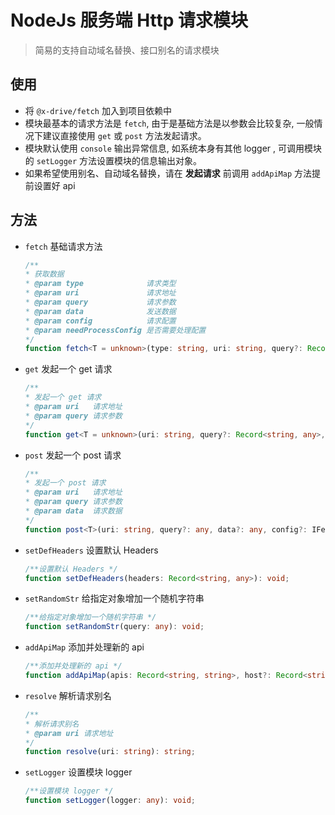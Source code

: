 # NodeJs 服务端 Http 请求模块

> 简易的支持自动域名替换、接口别名的请求模块

## 使用

- 将 `@x-drive/fetch` 加入到项目依赖中
- 模块最基本的请求方法是 `fetch`, 由于是基础方法是以参数会比较复杂, 一般情况下建议直接使用 `get` 或 `post` 方法发起请求。
- 模块默认使用 `console` 输出异常信息, 如系统本身有其他 logger , 可调用模块的 `setLogger` 方法设置模块的信息输出对象。
- 如果希望使用别名、自动域名替换，请在 **发起请求** 前调用 `addApiMap` 方法提前设置好 api

## 方法

- `fetch` 基础请求方法
    ```ts
    /**
    * 获取数据
    * @param type              请求类型
    * @param uri               请求地址
    * @param query             请求参数
    * @param data              发送数据
    * @param config            请求配置
    * @param needProcessConfig 是否需要处理配置
    */
    function fetch<T = unknown>(type: string, uri: string, query?: Record<string, any>, data?: any, config?: IFetchConfig, retry?: number, needProcessConfig?: boolean): Promise<T>;
    ```
- `get` 发起一个 get 请求
    ```ts
    /**
    * 发起一个 get 请求
    * @param uri   请求地址
    * @param query 请求参数
    */
    function get<T = unknown>(uri: string, query?: Record<string, any>, config?: IFetchConfig): Promise<T>;
    ```
- `post` 发起一个 post 请求
    ```ts
    /**
    * 发起一个 post 请求
    * @param uri   请求地址
    * @param query 请求参数
    * @param data  请求数据
    */
    function post<T>(uri: string, query?: any, data?: any, config?: IFetchConfig): Promise<T>;
    ```
- `setDefHeaders` 设置默认 Headers
    ```ts
    /**设置默认 Headers */
    function setDefHeaders(headers: Record<string, any>): void;
    ```
- `setRandomStr` 给指定对象增加一个随机字符串
    ```ts
    /**给指定对象增加一个随机字符串 */
    function setRandomStr(query: any): void;
    ```
- `addApiMap` 添加并处理新的 api
    ```ts
    /**添加并处理新的 api */
    function addApiMap(apis: Record<string, string>, host?: Record<string, string>): void;
    ```
- `resolve` 解析请求别名
    ```ts
    /**
    * 解析请求别名
    * @param uri 请求地址
    */
    function resolve(uri: string): string;
    ```
- `setLogger` 设置模块 logger
    ```ts
    /**设置模块 logger */
    function setLogger(logger: any): void;
    ```